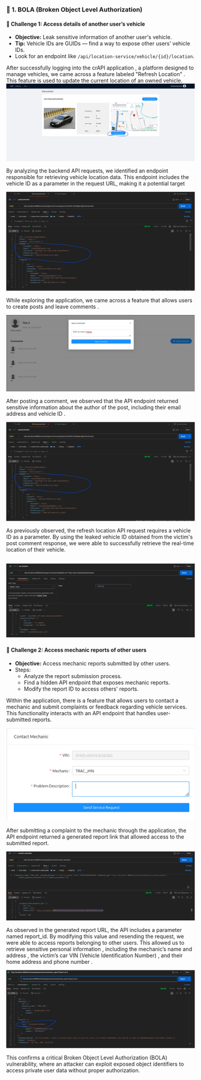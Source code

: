 
### 🔐 1. BOLA (Broken Object Level Authorization)

#### 🔎 Challenge 1: Access details of another user’s vehicle
- **Objective:** Leak sensitive information of another user's vehicle.
- **Tip:** Vehicle IDs are GUIDs — find a way to expose other users’ vehicle IDs.
- Look for an endpoint like `/api/location-service/vehicle/{id}/location`.


After successfully logging into the crAPI application , a platform designed to manage vehicles, we came across a feature labeled "Refresh Location" . This feature is used to update the current location of an owned vehicle.
![image alt](https://github.com/BARGOUG/API_Testing/blob/main/Broken%20Object%20Level%20Authorization/images/get_location.png?raw=true)


By analyzing the backend API requests, we identified an endpoint responsible for retrieving vehicle location data. This endpoint includes the vehicle ID as a parameter in the request URL, making it a potential target

![image alt](https://github.com/BARGOUG/API_Testing/blob/main/Broken%20Object%20Level%20Authorization/images/author_id.png?raw=true)

While exploring the application, we came across a feature that allows users to create posts and leave comments .

![image alt](https://github.com/BARGOUG/API_Testing/blob/main/Broken%20Object%20Level%20Authorization/images/add_comment.png?raw=true)

After posting a comment, we observed that the API endpoint returned sensitive information about the author of the post, including their email address and vehicle ID .

![image alt](https://github.com/BARGOUG/API_Testing/blob/main/Broken%20Object%20Level%20Authorization/images/author_id.png?raw=true)

As previously observed, the refresh location API request requires a vehicle ID as a parameter. By using the leaked vehicle ID obtained from the victim's post comment response, we were able to successfully retrieve the real-time location of their vehicle.

![image alt](https://github.com/BARGOUG/API_Testing/blob/main/Broken%20Object%20Level%20Authorization/images/car_location_leaked.png?raw=true)
---




#### 🔎 Challenge 2: Access mechanic reports of other users
- **Objective:** Access mechanic reports submitted by other users.
- Steps:
  - Analyze the report submission process.
  - Find a hidden API endpoint that exposes mechanic reports.
  - Modify the report ID to access others' reports.

 
 Within the application, there is a feature that allows users to contact a mechanic and submit complaints or feedback regarding vehicle services. This functionality interacts with an API endpoint that handles user-submitted reports.

 ![image alt](https://github.com/BARGOUG/API_Testing/blob/main/Broken%20Object%20Level%20Authorization/images/contact_mechanic.png?raw=true)

 After submitting a complaint to the mechanic through the application, the API endpoint returned a generated report link that allowed access to the submitted report.

 ![image alt](https://github.com/BARGOUG/API_Testing/blob/main/Broken%20Object%20Level%20Authorization/images/contact_mechanic_post.png?raw=true)

As observed in the generated report URL, the API includes a parameter named report_id. By modifying this value and resending the request, we were able to access reports belonging to other users. This allowed us to retrieve sensitive personal information , including the mechanic’s name and address , the victim’s car VIN (Vehicle Identification Number) , and their home address and phone number .


![image alt](https://github.com/BARGOUG/API_Testing/blob/main/Broken%20Object%20Level%20Authorization/images/vehicule_vin_leaked.png?raw=true)



 This confirms a critical Broken Object Level Authorization (BOLA) vulnerability, where an attacker can exploit exposed object identifiers to access private user data without proper authorization.




